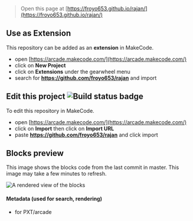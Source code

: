  


> Open this page at [https://froyo653.github.io/rajan/](https://froyo653.github.io/rajan/)

## Use as Extension

This repository can be added as an **extension** in MakeCode.

* open [https://arcade.makecode.com/](https://arcade.makecode.com/)
* click on **New Project**
* click on **Extensions** under the gearwheel menu
* search for **https://github.com/froyo653/rajan** and import

## Edit this project ![Build status badge](https://github.com/froyo653/rajan/workflows/MakeCode/badge.svg)

To edit this repository in MakeCode.

* open [https://arcade.makecode.com/](https://arcade.makecode.com/)
* click on **Import** then click on **Import URL**
* paste **https://github.com/froyo653/rajan** and click import

## Blocks preview

This image shows the blocks code from the last commit in master.
This image may take a few minutes to refresh.

![A rendered view of the blocks](https://github.com/froyo653/rajan/raw/master/.github/makecode/blocks.png)

#### Metadata (used for search, rendering)

* for PXT/arcade
<script src="https://makecode.com/gh-pages-embed.js"></script><script>makeCodeRender("{{ site.makecode.home_url }}", "{{ site.github.owner_name }}/{{ site.github.repository_name }}");</script>
